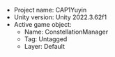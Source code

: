 <!-- UNITY CODE ASSIST INSTRUCTIONS START -->
- Project name: CAP1Yuyin
- Unity version: Unity 2022.3.62f1
- Active game object:
  - Name: ConstellationManager
  - Tag: Untagged
  - Layer: Default
<!-- UNITY CODE ASSIST INSTRUCTIONS END -->